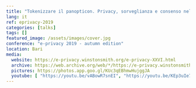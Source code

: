 ```yaml
---
title: "Tokenizzare il panopticon. Privacy, sorveglianza e consenso nella società disintermediata"
lang: it
ref: eprivacy-2019
categories: [talks]
tags: []
featured_image: /assets/images/cover.jpg
conference: "e-privacy 2019 - autumn edition"
location: Bari
media:
  website: https://e-privacy.winstonsmith.org/e-privacy-XXVI.html
  archive: https://web.archive.org/web/*/https://e-privacy.winstonsmith.org/e-privacy-XXVI.html
  pictures: https://photos.app.goo.gl/KUc3qEBhmwHujggJA
  youtube: [ "https://youtu.be/vABowR7snEI", "https://youtu.be/KEp3uIe7F2M" ]
---
```

